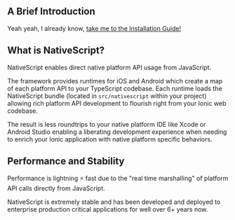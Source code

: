 ## A Brief Introduction

Yeah yeah, I already know, [take me to the Installation Guide!](installation.md)

## What is NativeScript?

NativeScript enables direct native platform API usage from JavaScript.

The framework provides runtimes for iOS and Android which create a map of each platform API to your TypeScript codebase. Each runtime loads the NativeScript bundle (located in `src/nativescript` within your project) allowing rich platform API development to flourish right from your Ionic web codebase.

The result is less roundtrips to your native platform IDE like Xcode or Android Studio enabling a liberating development experience when needing to enrich your Ionic application with native platform specific behaviors.

## Performance and Stability

Performance is lightning ⚡ fast due to the "real time marshalling" of platform API calls directly from JavaScript.

NativeScript is extremely stable and has been developed and deployed to enterprise production critical applications for well over 6+ years now.




